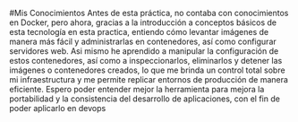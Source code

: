 #Mis Conocimientos
Antes de esta práctica, no contaba con conocimientos en Docker, pero ahora, gracias a la introducción a conceptos básicos de esta tecnología en esta practica, entiendo cómo levantar imágenes de manera más fácil y administrarlas en contenedores, así como configurar servidores web. Asi mismo he aprendido a manipular la configuración de estos contenedores, así como a inspeccionarlos, eliminarlos y detener las imágenes o contenedores creados, lo que me brinda un control total sobre mi infraestructura y me permite replicar entornos de producción de manera eficiente. Espero poder entender mejor la herramienta para mejora la portabilidad y la consistencia del desarrollo de aplicaciones, con el fin de poder aplicarlo en devops